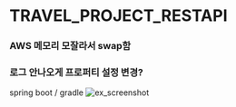 # TRAVEL_PROJECT_RESTAPI

### AWS 메모리 모잘라서 swap함 

### 로그 안나오게 프로퍼티 설정 변경?

spring boot / gradle 
![ex_screenshot](./travel.png)
